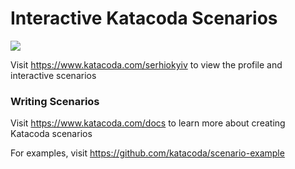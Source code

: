 # Interactive Katacoda Scenarios

[![](http://shields.katacoda.com/katacoda/serhiokyiv/count.svg)](https://www.katacoda.com/serhiokyiv "Get your profile on Katacoda.com")

Visit https://www.katacoda.com/serhiokyiv to view the profile and interactive scenarios

### Writing Scenarios
Visit https://www.katacoda.com/docs to learn more about creating Katacoda scenarios

For examples, visit https://github.com/katacoda/scenario-example
